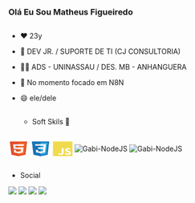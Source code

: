 ### Olá Eu Sou Matheus Figueiredo

  ##
- ❤️ 23y 
- 🔭 DEV JR. / SUPORTE DE TI (CJ CONSULTORIA)
- 👨‍🎓 ADS - UNINASSAU / DES. MB - ANHANGUERA
- 🌱 No momento focado em N8N
- 😄 ele/dele

  ##
  
  - Soft Skils 🎯

<div style="display: inline_block"><br>
<img align="center" alt="Mat-HTML" height="30" width="40" src="https://raw.githubusercontent.com/devicons/devicon/master/icons/html5/html5-original.svg">
  <img align="center" alt="Mat-CSS" height="30" width="40" src="https://raw.githubusercontent.com/devicons/devicon/master/icons/css3/css3-original.svg">
  <img align="center" alt="Mat-Js" height="30" width="40" src="https://raw.githubusercontent.com/devicons/devicon/master/icons/javascript/javascript-plain.svg">
  <img align="center" alt="Gabi-NodeJS" height="30" width="40" src="https://cdn.jsdelivr.net/gh/devicons/devicon/icons/nodejs/nodejs-original-wordmark.svg">
  <img align="center" alt="Gabi-NodeJS" height="30" width="40" src="https://icon-library.com/images/icon-python/icon-python-3.jpg">
    
  ##
  
  - Social
 
  <div> 
  <a href="https://www.youtube.com/channel/UCb2QEjEBdF3by8aHvaUcvyQ" target="_blank"><img src="https://img.shields.io/badge/YouTube-FF0000?style=for-the-badge&logo=youtube&logoColor=white" target="_blank"></a>
  <a href="https://www.instagram.com/mat.figueired0/" target="_blank"><img src="https://img.shields.io/badge/-Instagram-%23E4405F?style=for-the-badge&logo=instagram&logoColor=white" target="_blank"></a> 
  <a href = "mailto:mat.fbfigueiredo@gmail.com"><img src="https://img.shields.io/badge/-Gmail-%23333?style=for-the-badge&logo=gmail&logoColor=white" target="_blank"></a>
  <a href="https://www.linkedin.com/in/matheus-figueiredo-63a62123b/" target="_blank"><img src="https://img.shields.io/badge/-LinkedIn-%230077B5?style=for-the-badge&logo=linkedin&logoColor=white" target="_blank"></a> 
  
</div>
